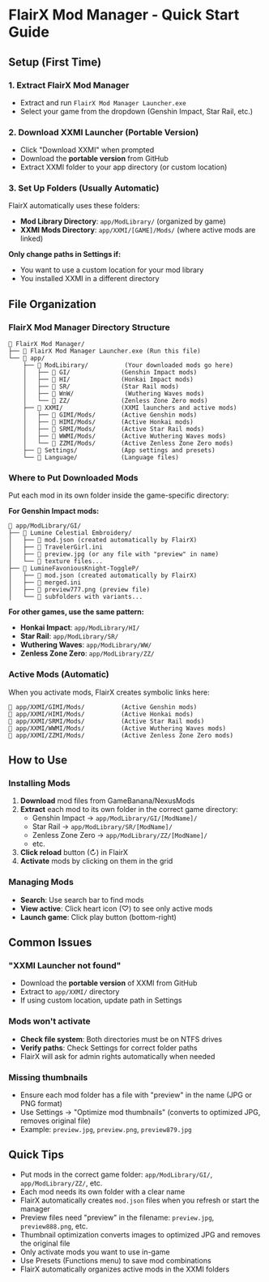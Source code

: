 # FlairX Mod Manager - Quick Start Guide

## Setup (First Time)

### 1. Extract FlairX Mod Manager
- Extract and run `FlairX Mod Manager Launcher.exe`
- Select your game from the dropdown (Genshin Impact, Star Rail, etc.)

### 2. Download XXMI Launcher (Portable Version)
- Click "Download XXMI" when prompted
- Download the **portable version** from GitHub
- Extract XXMI folder to your app directory (or custom location)

### 3. Set Up Folders (Usually Automatic)
FlairX automatically uses these folders:
- **Mod Library Directory**: `app/ModLibrary/` (organized by game)
- **XXMI Mods Directory**: `app/XXMI/[GAME]/Mods/` (where active mods are linked)

**Only change paths in Settings if:**
- You want to use a custom location for your mod library
- You installed XXMI in a different directory

## File Organization

### FlairX Mod Manager Directory Structure
```
📁 FlairX Mod Manager/
├── 📄 FlairX Mod Manager Launcher.exe (Run this file)
└── 📁 app/
    ├── 📁 ModLibirary/          (Your downloaded mods go here)
    │   ├── 📁 GI/              (Genshin Impact mods)
    │   ├── 📁 HI/              (Honkai Impact mods)
    │   ├── 📁 SR/              (Star Rail mods)
    │   ├── 📁 WnW/              (Wuthering Waves mods)
    │   └── 📁 ZZ/              (Zenless Zone Zero mods)
    ├── 📁 XXMI/                (XXMI launchers and active mods)
    │   ├── 📁 GIMI/Mods/       (Active Genshin mods)
    │   ├── 📁 HIMI/Mods/       (Active Honkai mods)
    │   ├── 📁 SRMI/Mods/       (Active Star Rail mods)
    │   ├── 📁 WWMI/Mods/       (Active Wuthering Waves mods)
    │   └── 📁 ZZMI/Mods/       (Active Zenless Zone Zero mods)
    ├── 📁 Settings/            (App settings and presets)
    └── 📁 Language/            (Language files)
```

### Where to Put Downloaded Mods
Put each mod in its own folder inside the game-specific directory:

**For Genshin Impact mods:**
```
📁 app/ModLibrary/GI/
├── 📁 Lumine Celestial Embroidery/
│   ├── 📄 mod.json (created automatically by FlairX)
│   ├── 📄 TravelerGirl.ini
│   ├── 📄 preview.jpg (or any file with "preview" in name)
│   └── 📁 texture files...
├── 📁 LumineFavoniousKnight-ToggleP/
│   ├── 📄 mod.json (created automatically by FlairX)
│   ├── 📄 merged.ini
│   ├── 📄 preview777.png (preview file)
│   └── 📁 subfolders with variants...
```

**For other games, use the same pattern:**
- **Honkai Impact**: `app/ModLibrary/HI/`
- **Star Rail**: `app/ModLibrary/SR/`
- **Wuthering Waves**: `app/ModLibrary/WW/`
- **Zenless Zone Zero**: `app/ModLibrary/ZZ/`

### Active Mods (Automatic)
When you activate mods, FlairX creates symbolic links here:
```
📁 app/XXMI/GIMI/Mods/          (Active Genshin mods)
📁 app/XXMI/HIMI/Mods/          (Active Honkai mods)
📁 app/XXMI/SRMI/Mods/          (Active Star Rail mods)
📁 app/XXMI/WWMI/Mods/          (Active Wuthering Waves mods)
📁 app/XXMI/ZZMI/Mods/          (Active Zenless Zone Zero mods)
```

## How to Use

### Installing Mods
1. **Download** mod files from GameBanana/NexusMods
2. **Extract** each mod to its own folder in the correct game directory:
   - Genshin Impact → `app/ModLibrary/GI/[ModName]/`
   - Star Rail → `app/ModLibrary/SR/[ModName]/`
   - Zenless Zone Zero → `app/ModLibrary/ZZ/[ModName]/`
   - etc.
3. **Click reload** button (↻) in FlairX
4. **Activate** mods by clicking on them in the grid

### Managing Mods
- **Search**: Use search bar to find mods
- **View active**: Click heart icon (♡) to see only active mods
- **Launch game**: Click play button (bottom-right)

## Common Issues

### "XXMI Launcher not found"
- Download the **portable version** of XXMI from GitHub
- Extract to `app/XXMI/` directory
- If using custom location, update path in Settings

### Mods won't activate
- **Check file system**: Both directories must be on NTFS drives
- **Verify paths**: Check Settings for correct folder paths
- FlairX will ask for admin rights automatically when needed

### Missing thumbnails
- Ensure each mod folder has a file with "preview" in the name (JPG or PNG format)
- Use Settings → "Optimize mod thumbnails" (converts to optimized JPG, removes original file)
- Example: `preview.jpg`, `preview.png`, `preview879.jpg`

## Quick Tips
- Put mods in the correct game folder: `app/ModLibrary/GI/`, `app/ModLibrary/ZZ/`, etc.
- Each mod needs its own folder with a clear name
- FlairX automatically creates `mod.json` files when you refresh or start the manager
- Preview files need "preview" in the filename: `preview.jpg`, `preview888.png`, etc.
- Thumbnail optimization converts images to optimized JPG and removes the original file
- Only activate mods you want to use in-game
- Use Presets (Functions menu) to save mod combinations
- FlairX automatically organizes active mods in the XXMI folders
